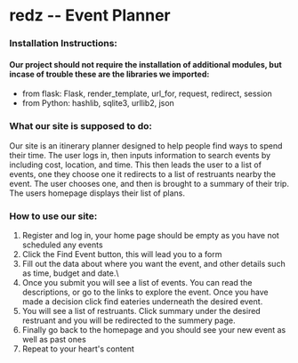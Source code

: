 # redz -- Event Planner

### Installation Instructions:
#### Our project should not require the installation of additional modules, but incase of trouble these are the libraries we imported:
+ from flask: Flask, render_template, url_for, request, redirect, session
+ from Python: hashlib, sqlite3, urllib2, json

### What our site is supposed to do:
Our site is an itinerary planner designed to help people find ways to spend their time. The user logs in, then inputs information to search events by including cost, location, and time. This then leads the user to a list of events, one they choose one it redirects to a list of restruants nearby the event. The user chooses one, and then is brought to a summary of their trip. The users homepage displays their list of plans.

### How to use our site:
1. Register and log in, your home page should be empty as you have not scheduled any events
2. Click the Find Event button, this will lead you to a form
3. Fill out the data about where you want the event, and other details such as time, budget and date.\
4. Once you submit you will see a list of events. You can read the descriptions, or go to the links to explore the event. Once you have made a decision click find eateries underneath the desired event.
5. You will see a list of restruants. Click summary under the desired restruant and you will be redirected to the summery page.
6. Finally go back to the homepage and you should see your new event as well as past ones
7. Repeat to your heart's content